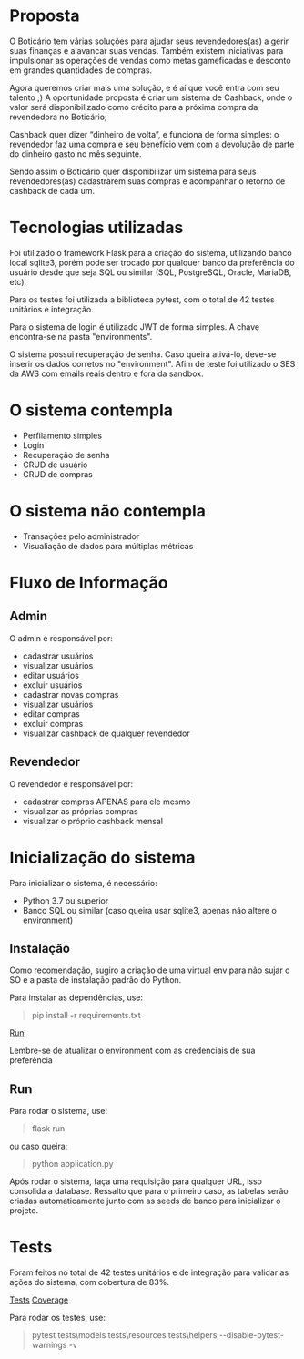 # Proposta

O Boticário tem várias soluções para ajudar seus revendedores(as) a gerir suas finanças e alavancar suas vendas. Também existem iniciativas para impulsionar as operações de vendas como metas gameficadas e desconto em grandes quantidades de compras.

Agora queremos criar mais uma solução, e é aí que você entra com seu talento ;) A oportunidade proposta é criar um sistema de Cashback, onde o valor será disponibilizado como crédito para a próxima compra da revendedora no Boticário;

Cashback quer dizer “dinheiro de volta”, e funciona de forma simples: o revendedor faz uma compra e seu benefício vem com a devolução de parte do dinheiro gasto no mês seguinte.

Sendo assim o Boticário quer disponibilizar um sistema para seus revendedores(as) cadastrarem suas compras e acompanhar o retorno de cashback de cada um.

# Tecnologias utilizadas
Foi utilizado o framework Flask para a criação do sistema, utilizando banco local sqlite3, porém pode ser trocado por qualquer banco da preferência do usuário desde que seja SQL ou similar (SQL, PostgreSQL, Oracle, MariaDB, etc).

Para os testes foi utilizada a biblioteca pytest, com o total de 42 testes unitários e integração.

Para o sistema de login é utilizado JWT de forma simples. A chave encontra-se na pasta \"environments\".

O sistema possui recuperação de senha. Caso queira ativá-lo, deve-se inserir os dados corretos no \"environment\". Afim de teste foi utilizado o SES da AWS com emails reais dentro e fora da sandbox.

# O sistema contempla
- Perfilamento simples
- Login
- Recuperação de senha
- CRUD de usuário
- CRUD de compras

# O sistema não contempla
- Transações pelo administrador
- Visualiação de dados para múltiplas métricas

# Fluxo de Informação
## Admin

O admin é responsável por:
- cadastrar usuários
- visualizar usuários
- editar usuários
- excluir usuários
- cadastrar novas compras
- visualizar usuários
- editar compras
- excluir compras
- visualizar cashback de qualquer revendedor

## Revendedor
O revendedor é responsável por:
- cadastrar compras APENAS para ele mesmo
- visualizar as próprias compras
- visualizar o próprio cashback mensal


# Inicialização do sistema
Para inicializar o sistema, é necessário:
- Python 3.7 ou superior
- Banco SQL ou similar (caso queira usar sqlite3, apenas não altere o environment)

## Instalação
Como recomendação, sugiro a criação de uma virtual env para não sujar o SO e a pasta de instalação padrão do Python.

Para instalar as dependências, use:
> pip install -r requirements.txt

[Run](run.jpg)

Lembre-se de atualizar o environment com as credenciais de sua preferência


## Run
Para rodar o sistema, use:
> flask run

ou caso queira:
> python application.py

Após rodar o sistema, faça uma requisição para qualquer URL, isso consolida a database.
Ressalto que para o primeiro caso, as tabelas serão criadas automaticamente junto com as seeds de banco para inicializar o projeto.


# Tests
Foram feitos no total de 42 testes unitários e de integração para validar as ações do sistema, com cobertura de 83%.

[Tests](tests.jpg)
[Coverage](cov.jpg)

Para rodar os testes, use:
> pytest tests\\models tests\\resources tests\\helpers --disable-pytest-warnings -v
